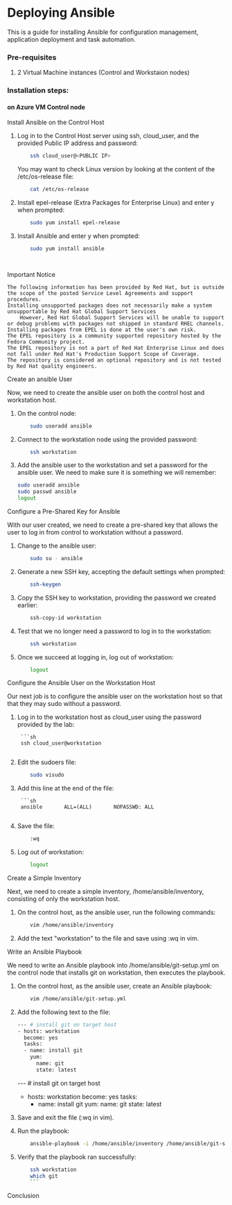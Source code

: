 # Deploying Ansible

This is a guide for installing Ansible for configuration management, application deployment and task automation.

### Pre-requisites

1. 2 Virtual Machine instances (Control and Workstaion nodes)

### Installation steps:
#### on Azure VM Control node

Install Ansible on the Control Host

1. Log in to the Control Host server using ssh, cloud_user, and the provided Public IP address and password:

	```sh
    	ssh cloud_user@<PUBLIC IP>
	```

    You may want to check Linux version by looking at the content of the /etc/os-release file:

	```sh
    	cat /etc/os-release
	```

 2. Install epel-release (Extra Packages for Enterprise Linux) and enter y when prompted:

	```sh
    	sudo yum install epel-release
	```

 3. Install Ansible and enter y when prompted:

	```sh
    	sudo yum install ansible
	```

	```sh
    	
	```

Important Notice

    The following information has been provided by Red Hat, but is outside the scope of the posted Service Level Agreements and support procedures.
    Installing unsupported packages does not necessarily make a system unsupportable by Red Hat Global Support Services
        However, Red Hat Global Support Services will be unable to support or debug problems with packages not shipped in standard RHEL channels.
    Installing packages from EPEL is done at the user's own risk.
    The EPEL repository is a community supported repository hosted by the Fedora Community project.
    The EPEL repository is not a part of Red Hat Enterprise Linux and does not fall under Red Hat's Production Support Scope of Coverage. 
	The repository is considered an optional repository and is not tested by Red Hat quality engineers.



Create an ansible User

Now, we need to create the ansible user on both the control host and workstation host.

1. On the control node:

	```sh
    	sudo useradd ansible
	```

2. Connect to the workstation node using the provided password:

	```sh
    	ssh workstation
	```


3. Add the ansible user to the workstation and set a password for the ansible user. We need to make sure it is something we will remember:

	```sh
    sudo useradd ansible
    sudo passwd ansible
    logout
	```

Configure a Pre-Shared Key for Ansible

With our user created, we need to create a pre-shared key that allows the user to log in from control to workstation without a password.

1. Change to the ansible user:

	```sh
    	sudo su - ansible
	```

2. Generate a new SSH key, accepting the default settings when prompted:

	```sh
    	ssh-keygen
	```

3. Copy the SSH key to workstation, providing the password we created earlier:

	```sh
    	ssh-copy-id workstation
	```

4. Test that we no longer need a password to log in to the workstation:

	```sh
    	ssh workstation
	```

5. Once we succeed at logging in, log out of workstation:

	```sh
    	logout
	```


Configure the Ansible User on the Workstation Host

Our next job is to configure the ansible user on the workstation host so that that they may sudo without a password.

1. Log in to the workstation host as cloud_user using the password provided by the lab:

    	```sh
    	ssh cloud_user@workstation
	```

2. Edit the sudoers file:

	```sh
    	sudo visudo
	```

3. Add this line at the end of the file:

    	```sh
    	ansible       ALL=(ALL)       NOPASSWD: ALL
	```

4. Save the file:
	```sh
    	:wq
	```
    
5. Log out of workstation:
	```sh
    	logout
	```
    



Create a Simple Inventory

Next, we need to create a simple inventory, /home/ansible/inventory, consisting of only the workstation host.

1. On the control host, as the ansible user, run the following commands:

	```sh
    	vim /home/ansible/inventory
	```
    

2. Add the text "workstation" to the file and save using :wq in vim.




Write an Ansible Playbook

We need to write an Ansible playbook into /home/ansible/git-setup.yml on the control node that installs git on workstation, then executes the playbook.

1. On the control host, as the ansible user, create an Ansible playbook:
	```sh
    	vim /home/ansible/git-setup.yml
	```
    

2. Add the following text to the file:
	```sh
    --- # install git on target host
    - hosts: workstation
      become: yes
      tasks:
      - name: install git
        yum:
          name: git
          state: latest
	```

    --- # install git on target host
    - hosts: workstation
      become: yes
      tasks:
      - name: install git
        yum:
          name: git
          state: latest

3. Save and exit the file (:wq in vim).

4. Run the playbook:
	```sh
    	ansible-playbook -i /home/ansible/inventory /home/ansible/git-setup.yml
	```
    
5. Verify that the playbook ran successfully:
	```sh
    	ssh workstation
    	which git
    	```


Conclusion
